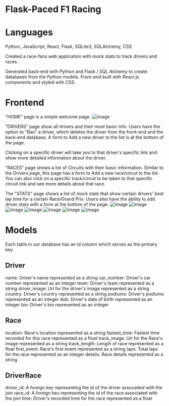 # Flask-Paced F1 Racing

# Languages

Python, JavaScript, React, Flask, SQLite3, SQLAlchemy, CSS

Created a race-fans web application with mock stats to track drivers and races.

Generated back-end with Python and Flask / SQL Alchemy to create databases from the Python models. Front-end built with React.js components and styled with CSS.

# Frontend

"HOME" page is a simple welcome page.
![image](https://github.com/tambrose12/F1-Flask-Paced/assets/112665601/cede5f30-d7e3-4a82-bd9e-cba7e6923630)

"DRIVERS" page show all drivers and their most basic info. Users have the option to "Ban" a driver, which deletes the driver from the front-end and the back-end database. A form to Add a new driver to the list is at the bottom of the page.

Clicking on a specific driver will take you to that driver's specific link and show more detailed information about the driver.

"RACES" page shows a list of Circuits with their basic information. Similar to the Drivers page, this page has a form to Add a new race/circut to the list. You can also click on a specific track/circut to be taken to that specific circuit link and see more details about that race.

The "STATS" page shows a list of mock stats that show certain drivers' best lap time for a certain Race/Grand Prix. Users also have the ability to add driver stats with a form at the bottom of the page.
![image](https://github.com/tambrose12/F1-Flask-Paced/assets/112665601/62a80c46-45ca-4f1f-9688-c55bea2bdb8d)
![image](https://github.com/tambrose12/F1-Flask-Paced/assets/112665601/1cec67de-691f-446b-9c37-9952f10de8c7)
![image](https://github.com/tambrose12/F1-Flask-Paced/assets/112665601/a1b50ae4-ba24-40e3-b32b-df21e0344a32)
![image](https://github.com/tambrose12/F1-Flask-Paced/assets/112665601/cb317379-6f6d-4c6c-a6d4-a0b25e058704)
![image](https://github.com/tambrose12/F1-Flask-Paced/assets/112665601/b4f9d4ba-3509-497f-9d3a-86cc9aed7e28)
![image](https://github.com/tambrose12/F1-Flask-Paced/assets/112665601/5f8420e0-7c97-48ab-9c25-bee7216d2f70)
![image](https://github.com/tambrose12/F1-Flask-Paced/assets/112665601/6ff1fd95-e3ac-466e-8a53-30a074410cbf)


# Models

Each table in our database has an id column which serves as the primary key.

## Driver

name: Driver's name represented as a string
car_number: Driver's car number represented as an integer
team: Driver's team represented as a string
driver_image: Url for the driver's image represented as a string
country: Driver's country represented as a string
podiums: Driver's podiums represented as an integer
dob: Driver's date of birth represented as an integer
bio: Driver's bio represented as an integer

## Race

location: Race's location represented as a string
fastest_time: Fastest time recorded for this race represented as a float
track_image: Url for the Race's image represented as a string
track_length: Length of race represented as a float
first_event: Race's first event represented as a string
laps: Total laps for the race represented as an integer
details: Race details represented as a string

## DriverRace

driver_id: A foreign key representing the id of the driver assocaited with the join
race_id: A foreign keu representing the id of the race associated with the join
time: Driver's recorded time for the race represented as a float






